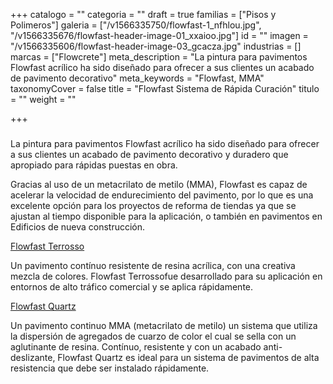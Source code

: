 +++
catalogo = ""
categoria = ""
draft = true
familias = ["Pisos y Polimeros"]
galeria = ["/v1566335750/flowfast-1_nfhlou.jpg", "/v1566335676/flowfast-header-image-01_xxaioo.jpg"]
id = ""
imagen = "/v1566335606/flowfast-header-image-03_gcacza.jpg"
industrias = []
marcas = ["Flowcrete"]
meta_description = "La pintura para pavimentos Flowfast acrílico ha sido diseñado para ofrecer a sus clientes un acabado de pavimento decorativo"
meta_keywords = "Flowfast, MMA"
taxonomyCover = false
title = "Flowfast Sistema de Rápida Curación"
titulo = ""
weight = ""

+++
###   
La pintura para pavimentos Flowfast acrílico ha sido diseñado para ofrecer a sus clientes un acabado de pavimento decorativo y duradero que apropiado para rápidas puestas en obra.

Gracias al uso de un metacrilato de metilo (MMA), Flowfast es capaz de acelerar la velocidad de endurecimiento del pavimento, por lo que es una excelente opción para los proyectos de reforma de tiendas ya que se ajustan al tiempo disponible para la aplicación, o también en pavimentos en Edificios de nueva construcción.

[Flowfast Terrosso](http://www.flowcrete.es/nuestros-productos/sistemas/flowfast-terrosso/ "Flowfast Terrosso")

Un pavimento contínuo resistente de resina acrílica, con una creativa mezcla de colores. Flowfast Terrossofue desarrollado para su aplicación en entornos de alto tráfico comercial y se aplica rápidamente.

[Flowfast Quartz](https://www.flowcrete.es/nuestros-productos/gamas-de-productos/flowfast-sistema-de-r%C3%A1pida-curaci%C3%B3n/# "Flowfast Cuarzo")

Un pavimento continuo MMA (metacrilato de metilo) un sistema que utiliza la dispersión de agregados de cuarzo de color el cual se sella con un aglutinante de resina. Contínuo, resistente y con un acabado anti-deslizante, Flowfast Quartz es ideal para un sistema de pavimentos de alta resistencia que debe ser instalado rápidamente.